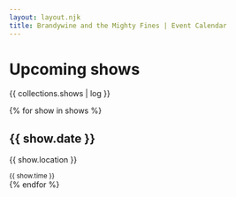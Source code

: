 ```yaml
---
layout: layout.njk
title: Brandywine and the Mighty Fines | Event Calendar
---
```


# Upcoming shows 

{{ collections.shows | log }}

{% for show in shows %}
<article class='show'>
  <h2>{{ show.date }}</h2>
  <p>{{ show.location }}</p>
  <small>{{ show.time }}</small>
</article>
{% endfor %}
